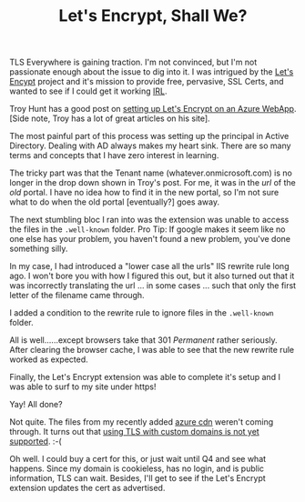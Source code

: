 ﻿---
title: Let's Encrypt, Shall We?
created: 8/4/2016 6:47:12 PM
published: 8/5/2016 6:47:12 AM
lead: A practical walkthrough of implementing Let's Encrypt SSL certificates on Azure WebApps, including troubleshooting common pitfalls and limitations.
tags: [blog, azure, web-development, security]
---

TLS Everywhere is gaining traction. I'm not convinced, but I'm not passionate enough about the issue to dig into it. I was intrigued by the [Let's Encypt] project and it's mission to provide free, pervasive, SSL Certs, and wanted to see if I could get it working [IRL].

Troy Hunt has a good post on [setting up Let's Encrypt on an Azure WebApp][troy hunt]. [Side note, Troy has a lot of great articles on his site].

The most painful part of this process was setting up the principal in Active Directory. Dealing with AD always makes my heart sink. There are so many terms and concepts that I have zero interest in learning. 

The tricky part was that the Tenant name (whatever.onmicrosoft.com) is no longer in the drop down shown in Troy's post. For me, it was in the *url* of the _old_ portal. I have no idea how to find it in the new portal, so I'm not sure what to do when the old portal [eventually?] goes away.

The next stumbling bloc I ran into was the extension was unable to access the files in the `.well-known` folder. Pro Tip: If google makes it seem like no one else has your problem, you haven't found a new problem, you've done something silly.

In my case, I had introduced a "lower case all the urls" IIS rewrite rule long ago. I won't bore you with how I figured this out, but it also turned out that it was incorrectly translating the url ... in some cases ... such that only the first letter of the filename came through. 

I added a condition to the rewrite rule to ignore files in the `.well-known` folder.

All is well......except browsers take that 301 *Permanent* rather seriously. After clearing the browser cache, I was able to see that the new rewrite rule worked as expected.

Finally, the Let's Encrypt extension was able to complete it's setup and I was able to surf to my site under https!

Yay! All done?

Not quite. The files from my recently added [azure cdn] weren't coming through. It turns out that [using TLS with custom domains is not yet supported][CDN TLS]. :-(

Oh well. I could buy a cert for this, or just wait until Q4 and see what happens. Since my domain is cookieless, has no login, and is public information, TLS can wait. Besides, I'll get to see if the Let's Encrypt extension updates the cert as advertised.

[Let's Encypt]: https://letsencrypt.org/getting-started/
[IRL]: https://www.urbandictionary.com/define.php?term=IRL
[troy hunt]: https://www.troyhunt.com/everything-you-need-to-know-about-loading-a-free-lets-encrypt-certificate-into-an-azure-website/
[azure cdn]: /blog/setting-up-azure-cdn
[CDN TLS]: https://feedback.azure.com/forums/169397-cdn/suggestions/1332683-allow-https-for-custom-cdn-domain-names


